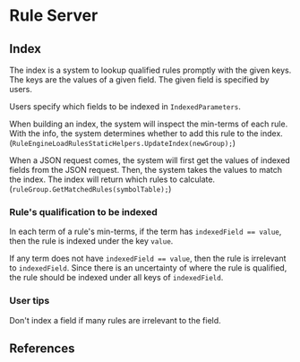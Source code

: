 # Rule Server

## Index

The index is a system to lookup qualified rules promptly with the given keys. The keys are the values of a given field. The given field is specified by users.

Users specify which fields to be indexed in `IndexedParameters`.

When building an index, the system will inspect the min-terms of each rule. With the info, the system determines whether to add this rule to the index. (`RuleEngineLoadRulesStaticHelpers.UpdateIndex(newGroup);`)

When a JSON request comes, the system will first get the values of indexed fields from the JSON request. Then, the system takes the values to match the index. The index will return which rules to calculate. (`ruleGroup.GetMatchedRules(symbolTable);`)

### Rule's qualification to be indexed

In each term of a rule's min-terms, if the term has `indexedField == value`, then the rule is indexed under the key `value`.

If any term does not have `indexedField == value`, then the rule is irrelevant to `indexedField`. Since there is an uncertainty of where the rule is qualified, the rule should be indexed under all keys of `indexedField`.

### User tips

Don't index a field if many rules are irrelevant to the field.

## References

